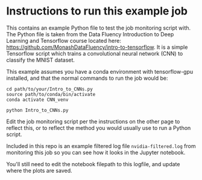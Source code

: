 # Instructions to run this example job
This contains an example Python file to test the job monitoring script with. The Python file is taken from the Data Fluency Introduction to Deep Learning and Tensorflow course located here: https://github.com/MonashDataFluency/intro-to-tensorflow. It is a simple Tensorflow script which trains a convolutional neural network (CNN) to classify the MNIST dataset. 

This example assumes you have a conda environment with tensorflow-gpu installed, and that the normal commands to run the job would be:

```
cd path/to/your/Intro_to_CNNs.py
source path/to/conda/bin/activate
conda activate CNN_venv

python Intro_to_CNNs.py
```

Edit the job monitoring script per the instructions on the other page to reflect this, or to reflect the method you would usually use to run a Python script. 

Included in this repo is an example filtered log file `nvidia-filtered.log` from monitoring this job so you can see how it looks in the Jupyter notebook. 

You'll still need to edit the notebook filepath to this logfile, and update where the plots are saved.
